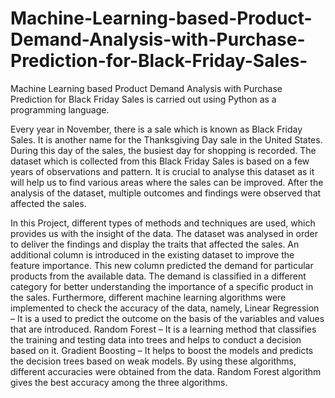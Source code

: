 # Machine-Learning-based-Product-Demand-Analysis-with-Purchase-Prediction-for-Black-Friday-Sales-

Machine Learning based Product Demand Analysis with Purchase Prediction for Black Friday Sales is carried out using Python as a programming language.

Every year in November, there is a sale which is known as Black Friday Sales. It is another name for the Thanksgiving Day sale in the United States. During this day of the sales, the busiest day for shopping is recorded. The dataset which is collected from this Black Friday Sales is based on a few years of observations and pattern. It is crucial to analyse this dataset as it will help us to find various areas where the sales can be improved. After the analysis of the dataset, multiple outcomes and findings were observed that affected the sales.

In this Project, different types of methods and techniques are used, which provides us with the insight of the data. The dataset was analysed in order to deliver the findings and display the traits that affected the sales. An additional column is introduced in the existing dataset to improve the feature importance. This new column predicted the demand for particular products from the available data. The demand is classified in a different category for better understanding the importance of a specific product in the sales. Furthermore, different machine learning algorithms were implemented to check the accuracy of the data, namely, Linear Regression – It is a used to predict the outcome on the basis of the variables and values that are introduced. Random Forest – It is a learning method that classifies the training and testing data into trees and helps to conduct a decision based on it. Gradient Boosting – It helps to boost the models and predicts the decision trees based on weak models. By using these algorithms, different accuracies were obtained from the data. Random Forest algorithm gives the best accuracy among the three algorithms.
